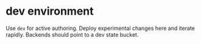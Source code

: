 # dev environment

Use `dev` for active authoring. Deploy experimental changes here and iterate rapidly. Backends should point to a dev state bucket.
